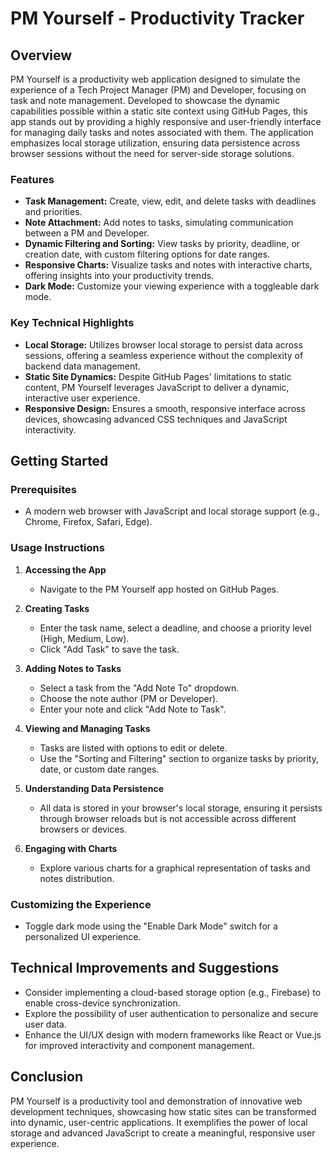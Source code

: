 # PM Yourself - Productivity Tracker

## Overview

PM Yourself is a productivity web application designed to simulate the experience of a Tech Project Manager (PM) and Developer, focusing on task and note management. Developed to showcase the dynamic capabilities possible within a static site context using GitHub Pages, this app stands out by providing a highly responsive and user-friendly interface for managing daily tasks and notes associated with them. The application emphasizes local storage utilization, ensuring data persistence across browser sessions without the need for server-side storage solutions.

### Features

- **Task Management:** Create, view, edit, and delete tasks with deadlines and priorities.
- **Note Attachment:** Add notes to tasks, simulating communication between a PM and Developer.
- **Dynamic Filtering and Sorting:** View tasks by priority, deadline, or creation date, with custom filtering options for date ranges.
- **Responsive Charts:** Visualize tasks and notes with interactive charts, offering insights into your productivity trends.
- **Dark Mode:** Customize your viewing experience with a toggleable dark mode.

### Key Technical Highlights

- **Local Storage:** Utilizes browser local storage to persist data across sessions, offering a seamless experience without the complexity of backend data management.
- **Static Site Dynamics:** Despite GitHub Pages' limitations to static content, PM Yourself leverages JavaScript to deliver a dynamic, interactive user experience.
- **Responsive Design:** Ensures a smooth, responsive interface across devices, showcasing advanced CSS techniques and JavaScript interactivity.

## Getting Started

### Prerequisites

- A modern web browser with JavaScript and local storage support (e.g., Chrome, Firefox, Safari, Edge).

### Usage Instructions

1. **Accessing the App**

   - Navigate to the PM Yourself app hosted on GitHub Pages.

2. **Creating Tasks**

   - Enter the task name, select a deadline, and choose a priority level (High, Medium, Low).
   - Click "Add Task" to save the task.

3. **Adding Notes to Tasks**

   - Select a task from the "Add Note To" dropdown.
   - Choose the note author (PM or Developer).
   - Enter your note and click "Add Note to Task".

4. **Viewing and Managing Tasks**

   - Tasks are listed with options to edit or delete.
   - Use the "Sorting and Filtering" section to organize tasks by priority, date, or custom date ranges.

5. **Understanding Data Persistence**

   - All data is stored in your browser's local storage, ensuring it persists through browser reloads but is not accessible across different browsers or devices.

6. **Engaging with Charts**
   - Explore various charts for a graphical representation of tasks and notes distribution.

### Customizing the Experience

- Toggle dark mode using the "Enable Dark Mode" switch for a personalized UI experience.

## Technical Improvements and Suggestions

- Consider implementing a cloud-based storage option (e.g., Firebase) to enable cross-device synchronization.
- Explore the possibility of user authentication to personalize and secure user data.
- Enhance the UI/UX design with modern frameworks like React or Vue.js for improved interactivity and component management.

## Conclusion

PM Yourself is a productivity tool and demonstration of innovative web development techniques, showcasing how static sites can be transformed into dynamic, user-centric applications. It exemplifies the power of local storage and advanced JavaScript to create a meaningful, responsive user experience.
